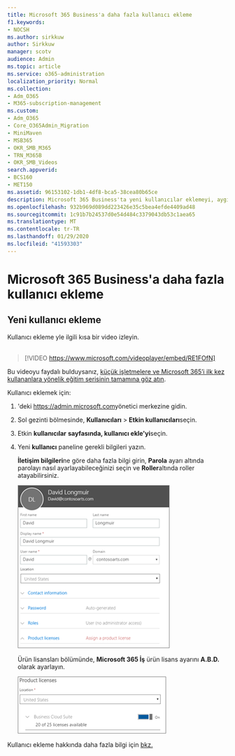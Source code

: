 ```yaml
---
title: Microsoft 365 Business'a daha fazla kullanıcı ekleme
f1.keywords:
- NOCSH
ms.author: sirkkuw
author: Sirkkuw
manager: scotv
audience: Admin
ms.topic: article
ms.service: o365-administration
localization_priority: Normal
ms.collection:
- Adm_O365
- M365-subscription-management
ms.custom:
- Adm_O365
- Core_O365Admin_Migration
- MiniMaven
- MSB365
- OKR_SMB_M365
- TRN_M365B
- OKR_SMB_Videos
search.appverid:
- BCS160
- MET150
ms.assetid: 96153102-1db1-4df8-bca5-38cea80b65ce
description: Microsoft 365 Business'ta yeni kullanıcılar eklemeyi, aygıtlarını nasıl güvene atamayı ve rolleri nasıl atayabilirsiniz öğrenin.
ms.openlocfilehash: 932b969d089dd223426e35c5bea4efde4409ad48
ms.sourcegitcommit: 1c91b7b24537d0e54d484c3379043db53c1aea65
ms.translationtype: MT
ms.contentlocale: tr-TR
ms.lasthandoff: 01/29/2020
ms.locfileid: "41593303"
---
```

# <a name="add-more-users-to-microsoft-365-business"></a>Microsoft 365 Business'a daha fazla kullanıcı ekleme

## <a name="add-new-users"></a>Yeni kullanıcı ekleme

Kullanıcı ekleme yle ilgili kısa bir video izleyin. <br><br>

> [!VIDEO https://www.microsoft.com/videoplayer/embed/RE1FOfN] 

Bu videoyu faydalı bulduysanız, [küçük işletmelere ve Microsoft 365’i ilk kez kullananlara yönelik eğitim serisinin tamamına göz atın](https://support.office.com/article/6ab4bbcd-79cf-4000-a0bd-d42ce4d12816).  

Kullanıcı eklemek için:

1. 'deki <a href="https://go.microsoft.com/fwlink/p/?linkid=837890" target="_blank">https://admin.microsoft.com</a>yönetici merkezine gidin. 
2. Sol gezinti bölmesinde, **Kullanıcıları** \> **Etkin kullanıcıları**seçin.
3. Etkin **kullanıcılar** **sayfasında, kullanıcı ekle'yi**seçin.
4. Yeni **kullanıcı** paneline gerekli bilgileri yazın. 
  
    **İletişim bilgileri**ne göre daha fazla bilgi girin, **Parola** ayarı altında parolayı nasıl ayarlayabileceğinizi seçin ve **Roller**altında roller atayabilirsiniz.
      
    ![Enter user information in the New user card](media/f04d39ca-48be-4868-8330-8552a4754c8b.png)
      
    Ürün lisansları bölümünde, **Microsoft 365 İş** ürün lisans ayarını **A.B.D.** olarak ayarlayın.
      
    ![Set the license setting to On position](media/7404f7f7-93bc-44a3-9ffb-4208b5b17402.png)
  
Kullanıcı ekleme hakkında daha fazla bilgi için [bkz.](https://docs.microsoft.com/office365/admin/add-users/add-users)
  

